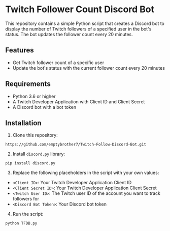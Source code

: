 # Twitch Follower Count Discord Bot

This repository contains a simple Python script that creates a Discord bot to display the number of Twitch followers of a specified user in the bot's status. The bot updates the follower count every 20 minutes.

## Features

- Get Twitch follower count of a specific user
- Update the bot's status with the current follower count every 20 minutes

## Requirements

- Python 3.6 or higher
- A Twitch Developer Application with Client ID and Client Secret
- A Discord bot with a bot token

## Installation

1. Clone this repository:  

```
https://github.com/emptybrother7/Twitch-Follow-Discord-Bot.git
```  

2. Install `discord.py` library:  

```
pip install discord.py
```  

3. Replace the following placeholders in the script with your own values:

- `<Client ID>`: Your Twitch Developer Application Client ID
- `<Client Secret ID>`: Your Twitch Developer Application Client Secret
- `<Twitch User ID>`: The Twitch user ID of the account you want to track followers for
- `<Discord Bot Token>`: Your Discord bot token

4. Run the script:  

```
python TFDB.py
```


